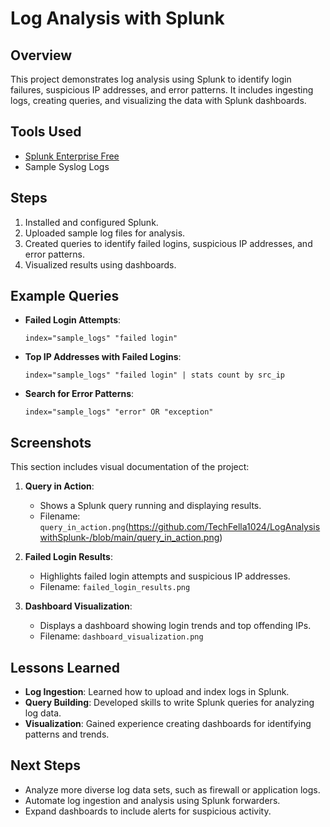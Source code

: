 # Log Analysis with Splunk

## Overview
This project demonstrates log analysis using Splunk to identify login failures, suspicious IP addresses, and error patterns. It includes ingesting logs, creating queries, and visualizing the data with Splunk dashboards.

## Tools Used
- [Splunk Enterprise Free](https://www.splunk.com/)
- Sample Syslog Logs

## Steps
1. Installed and configured Splunk.
2. Uploaded sample log files for analysis.
3. Created queries to identify failed logins, suspicious IP addresses, and error patterns.
4. Visualized results using dashboards.

## Example Queries
- **Failed Login Attempts**:
  ```plaintext
  index="sample_logs" "failed login"
  ```

- **Top IP Addresses with Failed Logins**:
  ```plaintext
  index="sample_logs" "failed login" | stats count by src_ip
  ```

- **Search for Error Patterns**:
  ```plaintext
  index="sample_logs" "error" OR "exception"
  ```

## Screenshots
This section includes visual documentation of the project:

1. **Query in Action**:
   - Shows a Splunk query running and displaying results.
   - Filename: `query_in_action.png`(https://github.com/TechFella1024/LogAnalysiswithSplunk-/blob/main/query_in_action.png)

2. **Failed Login Results**:
   - Highlights failed login attempts and suspicious IP addresses.
   - Filename: `failed_login_results.png`

3. **Dashboard Visualization**:
   - Displays a dashboard showing login trends and top offending IPs.
   - Filename: `dashboard_visualization.png`

## Lessons Learned
- **Log Ingestion**: Learned how to upload and index logs in Splunk.
- **Query Building**: Developed skills to write Splunk queries for analyzing log data.
- **Visualization**: Gained experience creating dashboards for identifying patterns and trends.

## Next Steps
- Analyze more diverse log data sets, such as firewall or application logs.
- Automate log ingestion and analysis using Splunk forwarders.
- Expand dashboards to include alerts for suspicious activity.
